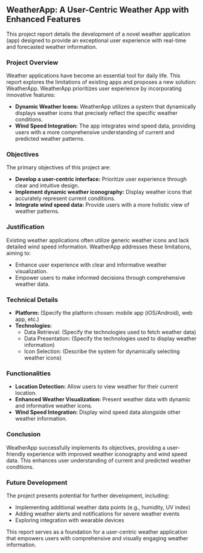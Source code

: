 ## WeatherApp: A User-Centric Weather App with Enhanced Features

This project report details the development of a novel weather application (app) designed to provide an exceptional user experience with real-time and forecasted weather information.

### Project Overview

Weather applications have become an essential tool for daily life. This report explores the limitations of existing apps and proposes a new solution: WeatherApp. WeatherApp prioritizes user experience by incorporating innovative features:

* **Dynamic Weather Icons:**  WeatherApp utilizes a system that dynamically displays weather icons that precisely reflect the specific weather conditions. 
* **Wind Speed Integration:**  The app integrates wind speed data, providing users with a more comprehensive understanding of current and predicted weather patterns.

### Objectives

The primary objectives of this project are:

* **Develop a user-centric interface:**  Prioritize user experience through clear and intuitive design.
* **Implement dynamic weather iconography:**  Display weather icons that accurately represent current conditions.
* **Integrate wind speed data:**  Provide users with a more holistic view of weather patterns.

### Justification

Existing weather applications often utilize generic weather icons and lack detailed wind speed information. WeatherApp addresses these limitations, aiming to:

* Enhance user experience with clear and informative weather visualization.
* Empower users to make informed decisions through comprehensive weather data.

### Technical Details

* **Platform:** (Specify the platform chosen: mobile app (iOS/Android), web app, etc.)
* **Technologies:** 
    * Data Retrieval: (Specify the technologies used to fetch weather data)
    * Data Presentation: (Specify the technologies used to display weather information)
    * Icon Selection: (Describe the system for dynamically selecting weather icons)

### Functionalities

* **Location Detection:** Allow users to view weather for their current location.
* **Enhanced Weather Visualization:** Present weather data with dynamic and informative weather icons.
* **Wind Speed Integration:** Display wind speed data alongside other weather information.

### Conclusion

WeatherApp successfully implements its objectives, providing a user-friendly experience with improved weather iconography and wind speed data. This enhances user understanding of current and predicted weather conditions. 

### Future Development

The project presents potential for further development, including:

* Implementing additional weather data points (e.g., humidity, UV index)
*  Adding weather alerts and notifications for severe weather events
*  Exploring integration with wearable devices

This report serves as a foundation for a user-centric weather application that empowers users with comprehensive and visually engaging weather information.
